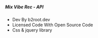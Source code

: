 # <h5>Mix Vibe Rec - API</h5>
* Dev By b2root.dev
* Licensed Code With Open Source Code
* Css & jquery library
